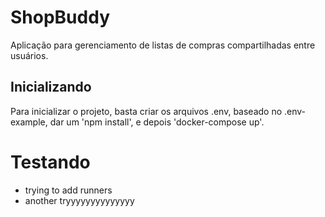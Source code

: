# ShopBuddy

Aplicação para gerenciamento de listas de compras compartilhadas entre usuários.

## Inicializando

Para inicializar o projeto, basta criar os arquivos .env, baseado no .env-example, dar um 'npm install', e depois 'docker-compose up'.

# Testando

-   trying to add runners
-   another tryyyyyyyyyyyyyy
